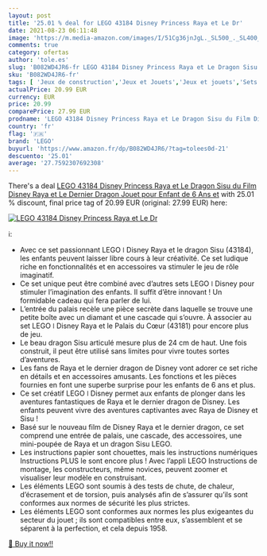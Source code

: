 ```yaml
---
layout: post
title: '25.01 % deal for LEGO 43184 Disney Princess Raya et Le Dr'
date: 2021-08-23 06:11:48
image: 'https://m.media-amazon.com/images/I/51Cg36jnJgL._SL500_._SL400_.jpg'
comments: true
category: ofertas
author: 'tole.es'
slug: 'B082WD4JR6-fr LEGO 43184 Disney Princess Raya et Le Dragon Sisu du Film...'
sku: 'B082WD4JR6-fr'
tags: [ 'Jeux de construction','Jeux et Jouets','Jeux et jouets','Sets de jeux de construction','lego', ]
actualPrice: 20.99 EUR
currency: EUR
price: 20.99
comparePrice: 27.99 EUR
prodname: 'LEGO 43184 Disney Princess Raya et Le Dragon Sisu du Film Disney Raya et Le Dernier Dragon Jouet pour Enfant de 6 Ans et'
country: 'fr'
flag: '🇫🇷'
brand: 'LEGO'
buyurl: 'https://www.amazon.fr/dp/B082WD4JR6/?tag=tolees0d-21'
descuento: '25.01'
average: '27.7592307692308'
---
```


There's a deal [LEGO 43184 Disney Princess Raya et Le Dragon Sisu du Film Disney Raya et Le Dernier Dragon Jouet pour Enfant de 6 Ans et](https://www.amazon.fr/dp/B082WD4JR6/?tag=tolees0d-21)  with  25.01 % discount, final price tag of  20.99 EUR (original: 27.99 EUR) here:

[![LEGO 43184 Disney Princess Raya et Le Dr](https://m.media-amazon.com/images/I/51Cg36jnJgL._SL500_._SL400_.jpg)](https://www.amazon.fr/dp/B082WD4JR6/?tag=tolees0d-21)

ℹ️:

- Avec ce set passionnant LEGO ǀ Disney Raya et le dragon Sisu (43184), les enfants peuvent laisser libre cours à leur créativité. Ce set ludique riche en fonctionnalités et en accessoires va stimuler le jeu de rôle imaginatif.
- Ce set unique peut être combiné avec d’autres sets LEGO ǀ Disney pour stimuler l’imagination des enfants. Il suffit d’être innovant ! Un formidable cadeau qui fera parler de lui.
- L’entrée du palais recèle une pièce secrète dans laquelle se trouve une petite boîte avec un diamant et une cascade qui s’ouvre. À associer au set LEGO ǀ Disney Raya et le Palais du Cœur (43181) pour encore plus de jeu.
- Le beau dragon Sisu articulé mesure plus de 24 cm de haut. Une fois construit, il peut être utilisé sans limites pour vivre toutes sortes d’aventures.
- Les fans de Raya et le dernier dragon de Disney vont adorer ce set riche en détails et en accessoires amusants. Les fonctions et les pièces fournies en font une superbe surprise pour les enfants de 6 ans et plus.
- Ce set créatif LEGO ǀ Disney permet aux enfants de plonger dans les aventures fantastiques de Raya et le dernier dragon de Disney. Les enfants peuvent vivre des aventures captivantes avec Raya de Disney et Sisu !
- Basé sur le nouveau film de Disney Raya et le dernier dragon, ce set comprend une entrée de palais, une cascade, des accessoires, une mini-poupée de Raya et un dragon Sisu LEGO.
- Les instructions papier sont chouettes, mais les instructions numériques Instructions PLUS le sont encore plus ! Avec l’appli LEGO Instructions de montage, les constructeurs, même novices, peuvent zoomer et visualiser leur modèle en construisant.
- Les éléments LEGO sont soumis à des tests de chute, de chaleur, d’écrasement et de torsion, puis analysés afin de s’assurer qu’ils sont conformes aux normes de sécurité les plus strictes.
- Les éléments LEGO sont conformes aux normes les plus exigeantes du secteur du jouet ; ils sont compatibles entre eux, s’assemblent et se séparent à la perfection, et cela depuis 1958.

[🛒 Buy it now!!](https://www.amazon.fr/dp/B082WD4JR6/?tag=tolees0d-21)
